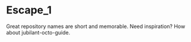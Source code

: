 # Escape_1
Great repository names are short and memorable. Need inspiration? How about jubilant-octo-guide.
